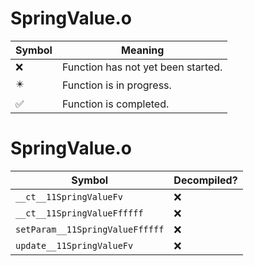 # SpringValue.o
| Symbol | Meaning 
| ------------- | ------------- 
| :x: | Function has not yet been started. 
| :eight_pointed_black_star: | Function is in progress. 
| :white_check_mark: | Function is completed. 


# SpringValue.o
| Symbol | Decompiled? |
| ------------- | ------------- |
| `__ct__11SpringValueFv` | :x: |
| `__ct__11SpringValueFfffff` | :x: |
| `setParam__11SpringValueFfffff` | :x: |
| `update__11SpringValueFv` | :x: |
